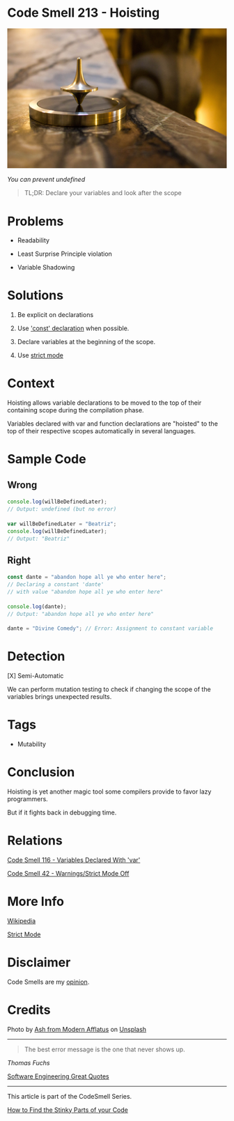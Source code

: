# Code Smell 213 - Hoisting
            
![Code Smell 213 - Hoisting](Code%20Smell%20213%20-%20Hoisting.jpg)

*You can prevent undefined*

> TL;DR: Declare your variables and look after the scope

# Problems

- Readability

- Least Surprise Principle violation

- Variable Shadowing 

# Solutions

1. Be explicit on declarations

2. Use ['const' declaration](https://github.com/mcsee/Software-Design-Articles/tree/main/Articles/Code%20Smells/Code%20Smell%20116%20-%20Variables%20Declared%20With%20'var'/readme.md) when possible.

3. Declare variables at the beginning of the scope.

4. Use [strict mode](https://developer.mozilla.org/en-US/docs/Web/JavaScript/Reference/Strict_mode)

# Context

Hoisting allows variable declarations to be moved to the top of their containing scope during the compilation phase. 

Variables declared with var and function declarations are "hoisted" to the top of their respective scopes automatically in several languages.

# Sample Code

## Wrong

[Gist Url]: # (https://gist.github.com/mcsee/6d889d8015a9acd6b8de8382e7dd28fc)

```javascript
console.log(willBeDefinedLater); 
// Output: undefined (but no error)

var willBeDefinedLater = "Beatriz";
console.log(willBeDefinedLater); 
// Output: "Beatriz"
```

## Right

[Gist Url]: # (https://gist.github.com/mcsee/fe321a8c79ef2b6520e752ad091f20c3)

```javascript
const dante = "abandon hope all ye who enter here"; 
// Declaring a constant 'dante'
// with value "abandon hope all ye who enter here"

console.log(dante); 
// Output: "abandon hope all ye who enter here"

dante = "Divine Comedy"; // Error: Assignment to constant variable
```

# Detection

[X] Semi-Automatic 

We can perform mutation testing to check if changing the scope of the variables brings unexpected results. 

# Tags

- Mutability

# Conclusion

Hoisting is yet another magic tool some compilers provide to favor lazy programmers. 

But if it fights back in debugging time.

# Relations

[Code Smell 116 - Variables Declared With 'var'](https://github.com/mcsee/Software-Design-Articles/tree/main/Articles/Code%20Smells/Code%20Smell%20116%20-%20Variables%20Declared%20With%20'var'/readme.md)

[Code Smell 42 - Warnings/Strict Mode Off](https://github.com/mcsee/Software-Design-Articles/tree/main/Articles/Code%20Smells/Code%20Smell%2042%20-%20Warnings%20Strict%20Mode%20Off/readme.md)

# More Info

[Wikipedia](https://en.wiktionary.org/wiki/hoisting)

[Strict Mode](https://developer.mozilla.org/en-US/docs/Web/JavaScript/Reference/Strict_mode)

# Disclaimer

Code Smells are my [opinion](https://github.com/mcsee/Software-Design-Articles/tree/main/Articles/Blogging/I%20Wrote%20More%20than%2090%20Articles%20on%202021%20Here%20is%20What%20I%20Learned/readme.md).

# Credits

Photo by [Ash from Modern Afflatus](https://unsplash.com/de/@modernafflatusphotography) on [Unsplash](https://unsplash.com/photos/iiRQxPCDQ_Y)  
  
* * *

> The best error message is the one that never shows up.

_Thomas Fuchs_ 
 
[Software Engineering Great Quotes](https://github.com/mcsee/Software-Design-Articles/tree/main/Articles/Quotes/Software%20Engineering%20Great%20Quotes/readme.md)

* * *

This article is part of the CodeSmell Series.

[How to Find the Stinky Parts of your Code](https://github.com/mcsee/Software-Design-Articles/tree/main/Articles/Code%20Smells/How%20to%20Find%20the%20Stinky%20parts%20of%20your%20Code/readme.md)